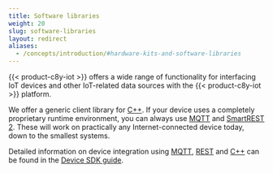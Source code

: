 ```yaml
---
title: Software libraries
weight: 20
slug: software-libraries
layout: redirect
aliases:
  - /concepts/introduction/#hardware-kits-and-software-libraries
---
```


{{< product-c8y-iot >}} offers a wide range of functionality for interfacing IoT devices and other IoT-related data sources with the {{< product-c8y-iot >}} platform.

We offer a generic client library for [C++](/device-sdk/cpp). If your device uses a completely proprietary runtime environment, you can always  use [MQTT](/device-sdk/mqtt) and [SmartREST 2](/device-sdk/rest). These will work on practically any Internet-connected device today, down to the smallest systems.

Detailed information on device integration using [MQTT](/device-sdk/mqtt), [REST](/device-sdk/rest) and [C++](/device-sdk/cpp) can be found in the [Device SDK guide](/device-sdk/device-sdk-introduction).

